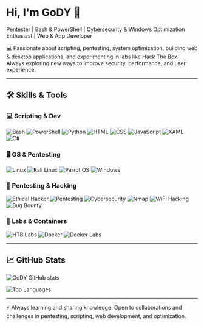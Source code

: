 # Hi, I'm GoDY 👋

Pentester | Bash & PowerShell | Cybersecurity & Windows Optimization Enthusiast | Web & App Developer  

💻 Passionate about scripting, pentesting, system optimization, building web & desktop applications, and experimenting in labs like Hack The Box. Always exploring new ways to improve security, performance, and user experience.  

---

## 🛠️ Skills & Tools

### 💻 Scripting & Dev
![Bash](https://img.shields.io/badge/Bash-Scripting-4EAA25?logo=gnu-bash&logoColor=white)
![PowerShell](https://img.shields.io/badge/PowerShell-5.1+-blue?logo=powershell&logoColor=white)
![Python](https://img.shields.io/badge/Python-3+-3776AB?logo=python&logoColor=white)
![HTML](https://img.shields.io/badge/HTML-E34F26?logo=html5&logoColor=white)
![CSS](https://img.shields.io/badge/CSS-1572B6?logo=css3&logoColor=white)
![JavaScript](https://img.shields.io/badge/JavaScript-F7DF1E?logo=javascript&logoColor=black)
![XAML](https://img.shields.io/badge/XAML-512BD4?logo=none&logoColor=white)
![C#](https://img.shields.io/badge/C%23-239120?logo=csharp&logoColor=white)

### 🖥️ OS & Pentesting
![Linux](https://img.shields.io/badge/Linux-Kernel-000000?logo=linux&logoColor=white)
![Kali Linux](https://img.shields.io/badge/Kali-Linux-557C94?logo=kalilinux&logoColor=white)
![Parrot OS](https://img.shields.io/badge/Parrot-OS-3DDC84?logo=parrot&logoColor=white)
![Windows](https://img.shields.io/badge/Windows-10|11-0078D6?logo=windows&logoColor=white)

### 🔐 Pentesting & Hacking
![Ethical Hacker](https://img.shields.io/badge/Ethical%20Hacker-💻-green)
![Pentesting](https://img.shields.io/badge/Pentesting-⚡-red)
![Cybersecurity](https://img.shields.io/badge/Cybersecurity-🔒-blue)
![Nmap](https://img.shields.io/badge/Nmap-🔎-007FFF) 
![WiFi Hacking](https://img.shields.io/badge/WiFi-Hacking-FFAA00) 
![Bug Bounty](https://img.shields.io/badge/Bug%20Bounty-💥-orange)

### 🐳 Labs & Containers
![HTB Labs](https://img.shields.io/badge/HTB-Labs-🟩📦-000000) 
![Docker](https://img.shields.io/badge/Docker-🐳-2496ED)
![Docker Labs](https://img.shields.io/badge/DockerLabs-💻-2496ED)

---

## 📈 GitHub Stats

![GoDY GitHub stats](https://github-readme-stats.vercel.app/api?username=GoDY4u&show_icons=true&theme=radical&hide_title=true)

![Top Languages](https://github-readme-stats.vercel.app/api/top-langs/?username=GoDY4u&layout=compact&theme=radical)

---

⚡ Always learning and sharing knowledge. Open to collaborations and challenges in pentesting, scripting, web development, and optimization.
